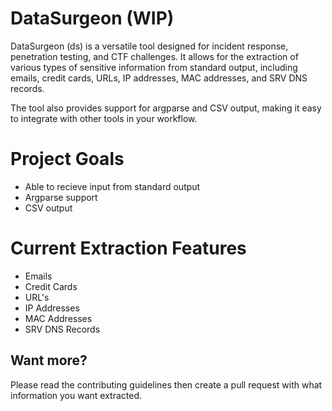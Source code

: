 # DataSurgeon (WIP)
DataSurgeon (ds) is a versatile tool designed for incident response, penetration testing, and CTF challenges. It allows for the extraction of various types of sensitive information from standard output, including emails, credit cards, URLs, IP addresses, MAC addresses, and SRV DNS records.

The tool also provides support for argparse and CSV output, making it easy to integrate with other tools in your workflow. 

# Project Goals
* Able to recieve input from standard output
* Argparse support
* CSV output

# Current Extraction Features
* Emails
* Credit Cards
* URL's
* IP Addresses
* MAC Addresses
* SRV DNS Records

## Want more?
Please read the contributing guidelines then create a pull request with what information you want extracted.
